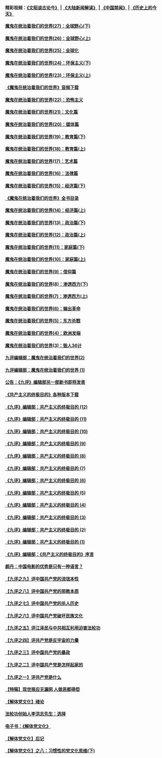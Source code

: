 #### 精彩视频：[《文昭谈古论今》](https://github.com/gfw-breaker/wenzhao/blob/master/README.md?t=12261231) | [《大陆新闻解读》](https://github.com/gfw-breaker/ntdtv-comedy/blob/master/README.md?t=12261231) | [《中国禁闻》](https://github.com/gfw-breaker/ntdtv-news/blob/master/README.md?t=12261231) | [《历史上的今天》](https://github.com/gfw-breaker/today-in-history/blob/master/README.md?t=12261231) 

#### [魔鬼在统治着我们的世界(27)：全球野心(下)](../pages/nsc422/n10928319.md?t=12261231) 

#### [魔鬼在统治着我们的世界(26)：全球野心(上)](../pages/nsc422/n10900318.md?t=12261231) 

#### [魔鬼在统治着我们的世界(25)：全球化](../pages/nsc422/n10788205.md?t=12261231) 

#### [魔鬼在统治着我们的世界(24)：环保主义(下)](../pages/nsc422/n10695307.md?t=12261231) 

#### [魔鬼在统治着我们的世界(23)：环保主义(上)](../pages/nsc422/n10688613.md?t=12261231) 

#### [《魔鬼在统治着我们的世界》音频下载](../pages/nsc422/n10635553.md?t=12261231) 

#### [魔鬼在统治着我们的世界(22)：恐怖主义](../pages/nsc422/n10614727.md?t=12261231) 

#### [魔鬼在统治着我们的世界(21)：文化篇](../pages/nsc422/n10597706.md?t=12261231) 

#### [魔鬼在统治着我们的世界(20)：媒体篇](../pages/nsc422/n10586579.md?t=12261231) 

#### [魔鬼在统治着我们的世界(19)：教育篇(下)](../pages/nsc422/n10564808.md?t=12261231) 

#### [魔鬼在统治着我们的世界(18)：教育篇(上)](../pages/nsc422/n10526970.md?t=12261231) 

#### [魔鬼在统治着我们的世界(17)：艺术篇](../pages/nsc422/n10499093.md?t=12261231) 

#### [魔鬼在统治着我们的世界(16)：法律篇](../pages/nsc422/n10485969.md?t=12261231) 

#### [魔鬼在统治着我们的世界(15)：经济篇(下)](../pages/nsc422/n10469975.md?t=12261231) 

#### [《魔鬼在统治着我们的世界》全书目录](../pages/nsc422/n10464261.md?t=12261231) 

#### [魔鬼在统治着我们的世界(14)：经济篇(上)](../pages/nsc422/n10457370.md?t=12261231) 

#### [魔鬼在统治着我们的世界(13)：政治篇(下)](../pages/nsc422/n10448270.md?t=12261231) 

#### [魔鬼在统治着我们的世界(12)：政治篇(上)](../pages/nsc422/n10444576.md?t=12261231) 

#### [魔鬼在统治着我们的世界(11)：家庭篇(下)](../pages/nsc422/n10440961.md?t=12261231) 

#### [魔鬼在统治着我们的世界(10)：家庭篇(上)](../pages/nsc422/n10435448.md?t=12261231) 

#### [魔鬼在统治着我们的世界(9)：信仰篇](../pages/nsc422/n10432159.md?t=12261231) 

#### [魔鬼在统治着我们的世界(8)：渗透西方(下)](../pages/nsc422/n10429603.md?t=12261231) 

#### [魔鬼在统治着我们的世界(7)：渗透西方(上)](../pages/nsc422/n10426013.md?t=12261231) 

#### [魔鬼在统治着我们的世界(6)：输出革命](../pages/nsc422/n10421536.md?t=12261231) 

#### [魔鬼在统治着我们的世界(5)：东方杀戮](../pages/nsc422/n10417707.md?t=12261231) 

#### [魔鬼在统治着我们的世界(4)：欧洲发端](../pages/nsc422/n10414890.md?t=12261231) 

#### [魔鬼在统治着我们的世界(3)：毁人36计](../pages/nsc422/n10411583.md?t=12261231) 

#### [九评编辑部：魔鬼在统治着我们的世界(2)](../pages/nsc422/n10410036.md?t=12261231) 

#### [九评编辑部：魔鬼在统治着我们的世界 (1)](../pages/nsc422/n10406825.md?t=12261231) 

#### [公告：《九评》编辑部另一部新书即将发表](../pages/nsc422/n10405104.md?t=12261231) 

#### [《共产主义的终极目的》各种版本下载](../pages/nsc422/n10022138.md?t=12261231) 

#### [《九评》编辑部：共产主义的终极目的 (12)](../pages/nsc422/n9933272.md?t=12261231) 

#### [《九评》编辑部：共产主义的终极目的 (11)](../pages/nsc422/n9924973.md?t=12261231) 

#### [《九评》编辑部：共产主义的终极目的 (10)](../pages/nsc422/n9920883.md?t=12261231) 

#### [《九评》编辑部：共产主义的终极目的 (9)](../pages/nsc422/n9916363.md?t=12261231) 

#### [《九评》编辑部：共产主义的终极目的 (8)](../pages/nsc422/n9912488.md?t=12261231) 

#### [《九评》编辑部：共产主义的终极目的 (7)](../pages/nsc422/n9901176.md?t=12261231) 

#### [《九评》编辑部：共产主义的终极目的 (6)](../pages/nsc422/n9899359.md?t=12261231) 

#### [《九评》编辑部：共产主义的终极目的 (5)](../pages/nsc422/n9893174.md?t=12261231) 

#### [《九评》编辑部：共产主义的终极目的 (4)](../pages/nsc422/n9891246.md?t=12261231) 

#### [《九评》编辑部：共产主义的终极目的 (3)](../pages/nsc422/n9879879.md?t=12261231) 

#### [《九评》编辑部：共产主义的终极目的 (2)](../pages/nsc422/n9876205.md?t=12261231) 

#### [《九评》编辑部：共产主义的终极目的 (1)](../pages/nsc422/n9865857.md?t=12261231) 

#### [《九评》编辑部：《共产主义的终极目的》序言](../pages/nsc422/n9862666.md?t=12261231) 

#### [颜丹：中国电影的优势是只有一种语言？](../pages/nsc422/n9583062.md?t=12261231) 

#### [【九评之九】评中国共产党的流氓本性](../pages/nsc422/n737542.md?t=12261231) 

#### [【九评之八】评中国共产党的邪教本质](../pages/nsc422/n735942.md?t=12261231) 

#### [【九评之七】评中国共产党的杀人历史](../pages/nsc422/n733806.md?t=12261231) 

#### [【九评之六】评中国共产党破坏民族文化](../pages/nsc422/n731667.md?t=12261231) 

#### [【九评之五】评江泽民与中共相互利用迫害法轮功](../pages/nsc422/n730058.md?t=12261231) 

#### [【九评之四】评共产党是反宇宙的力量](../pages/nsc422/n727814.md?t=12261231) 

#### [【九评之三】评中国共产党的暴政](../pages/nsc422/n725597.md?t=12261231) 

#### [【九评之二】评中国共产党是怎样起家的](../pages/nsc422/n723946.md?t=12261231) 

#### [【九评之一】评共产党是什么](../pages/nsc422/n722529.md?t=12261231) 

#### [【特稿】现世报应无漏网 人做恶都得偿](../pages/nsc422/n4215167.md?t=12261231) 

#### [【解体党文化】绪论](../pages/nsc422/n1449356.md?t=12261231) 

#### [法轮功创始人李洪志先生：选择](../pages/nsc422/n3580738.md?t=12261231) 

#### [电子书：《解体党文化》](../pages/nsc422/n1573484.md?t=12261231) 

#### [【解体党文化】后记](../pages/nsc422/n1531999.md?t=12261231) 

#### [【解体党文化】之八：习惯性的党文化思维(下)](../pages/nsc422/n1526477.md?t=12261231) 

